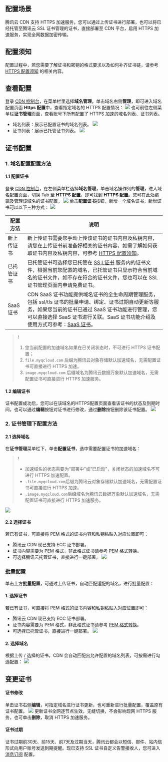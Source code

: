 ## 配置场景

腾讯云 CDN 支持 HTTPS 加速服务，您可以通过上传证书进行部署，也可以将已经托管至腾讯云 SSL 证书管理的证书，直接部署至 CDN 平台，启用 HTTPS 加速服务，实现全网数据加密传输。



## 配置须知

配置过程中，若您需要了解证书和密钥的格式要求以及如何补齐证书链，请参考  [HTTPS 配置须知](https://cloud.tencent.com/document/product/228/41686)  的相关内容。

## 查看配置

登录 [CDN 控制台](https://console.cloud.tencent.com/cdn)，在菜单栏里选择**域名管理**，单击域名右侧**管理**，即可进入域名配置页面 **Https 配置**中，查看指定域名的 HTTPS 配置情况：
![](https://main.qcloudimg.com/raw/69edff4f784c5c5bf3ec62d9c89e8185.png)
也可前往左侧菜单栏**证书管理**页面，查看账号下所有配置了 HTTPS 加速的域名列表、证书列表。

- 域名列表：展示已配置证书的域名列表。
![](https://qcloudimg.tencent-cloud.cn/raw/fd49b84c8d85c1cd789a4bd023d96ab6.jpg)
- 证书列表：展示已托管证书列表。
![](https://qcloudimg.tencent-cloud.cn/raw/2a84c321de4e72f3be53b182068b28c6.jpg)


## 证书配置
### 1. 域名配置配置方法

####  1.1 配置证书

登录 [CDN 控制台](https://console.cloud.tencent.com/cdn)，在左侧菜单栏选择**域名管理**，单击域名操作列的**管理**，进入域名配置页面，切换 Tab 至 **HTTPS 配置**，即可找到 **HTTPS 配置**。您可在此处编辑及管理该域名的证书配置。
![](https://qcloudimg.tencent-cloud.cn/raw/37f323e8a22034a992839cd5e6b7532c.png)
单击**配置证书**按钮，新增一个域名证书，新增证书可以以下三种方式：
![](https://qcloudimg.tencent-cloud.cn/raw/62890fd49c606e2d53a827fc46cbb44a.png)

|配置方法|	说明|
|--|--|
|新上传证书	|新上传证书需要您手动上传该证书的证书内容及私钥内容，请您在上传证书前准备好相关的证书内容，如需了解如何获取证书内容及私钥内容，可参考 [HTTPS 配置须知](https://cloud.tencent.com/document/product/228/41686)。|
|已托管证书|	已托管证书可选择您已托管在 [SS L证书](https://console.cloud.tencent.com/ssl) 服务内的证书文件，根据当前您配置的域名，已托管证书只显示符合当前域名的证书文件，如不存在符合的证书文件，您也可以在 SSL 证书管理页面内申请免费证书。|
|SaaS 证书	|CDN SaaS 证书功能提供域名证书的全生命周期管理服务，包括 ssl/tls 证书的批量申请、绑定、证书过期自动更新等服务，如果您当前的证书已通过 SaaS 证书功能进行管理，您可以直接选择 SaaS 证书进行关联。SaaS 证书功能介绍及使用方式可参考：[SaaS 证书](https://cloud.tencent.com/document/product/228/75135)。|

>!
>1. 您当前配置的加速域名如果在已关闭状态时，不可进行 HTTPS 证书配置；
>2. `file.myqcloud.com` 后缀为腾讯云对象存储默认加速域名，无需配置证书可直接进行 HTTPS 加速。
>3. `image.myqcloud.com` 后缀域名为腾讯云数据万象默认加速域名，无需配置证书可直接进行 HTTPS 加速服务。

#### 1.2 编辑证书

证书配置成功后，您可以在该域名的HTTPS配置页面查看该证书的状态及到期时间，也可以通过**编辑**按钮对证书进行修改，通过**删除**按钮删除该证书配置。
![](https://qcloudimg.tencent-cloud.cn/raw/de4dd82719bf51ce7d32eed741556848.png)

### 2. 证书管理下配置方法

#### 2.1 选择域名

在**证书管理**菜单栏下，单击**配置证书**，选中需要配置证书的加速域名：

>!
>- 加速域名的状态需要为“部署中”或“已启动”，关闭状态的加速域名不可进行 HTTPS 加速配置。
>- `.file.myqcloud.com`后缀为腾讯云对象存储默认加速域名，无需配置证书可直接进行 HTTPS 加速。
>- `.image.myqcloud.com`后缀域名为腾讯云数据万象默认加速域名，无需配置证书可直接进行 HTTPS 加速服务。
>
![](https://main.qcloudimg.com/raw/e5e59c614f3e7461f088e11c7353be9e.png)

#### 2.2 选择证书

若已有证书，可直接将 PEM 格式的证书内容和私钥粘贴入对应位置即可：

- 腾讯云 CDN 现已支持 ECC 证书部署。
- 证书内容需要为 PEM 格式，非此格式证书请参考 [PEM 格式转换](https://cloud.tencent.com/document/product/228/41686#.E6.A0.BC.E5.BC.8F.E8.BD.AC.E6.8D.A2)。
- 可选择腾讯云托管证书，直接进行一键部署。
![](https://qcloudimg.tencent-cloud.cn/raw/33e7ec5685282f7f0a17eb2d0edcdfa7.png)



### 批量配置

单击上方**批量配置**，可通过上传证书，自动匹配适配的域名，进行批量配置：

#### 1. 选择证书

若已有证书，可直接将 PEM 格式的证书内容和私钥粘贴入对应位置即可：

- 腾讯云 CDN 现已支持 ECC 证书部署。
- 证书内容需要为 PEM 格式，非此格式证书请参考 [PEM 格式转换](https://cloud.tencent.com/document/product/228/41686#.E6.A0.BC.E5.BC.8F.E8.BD.AC.E6.8D.A2)。
- 可选择已托管证书，直接进行一键部署。
![](https://qcloudimg.tencent-cloud.cn/raw/e2442be6bcb13f2c60b2375f5ad89245.jpg)

#### 2. 选择域名

根据上传 / 选择的证书，CDN 会自动匹配出允许配置的域名列表，可按需进行勾选配置：
![](https://qcloudimg.tencent-cloud.cn/raw/068cf040a9332c3139817e65905d5173.png)



## 变更证书

#### 证书修改

单击证书右侧**编辑**，可指定域名进行证书更新，也可重新进行批量配置，覆盖原有证书配置。
![](https://qcloudimg.tencent-cloud.cn/raw/73034c0dfa7867e3afdfd3235a105a5c.jpg)
更新证书全网逐节点生效，无缝切换，不会影响现网 HTTPS 服务，也可单击**删除**，取消 HTTPS 加速服务。

#### 证书过期

证书过期前30天、前15天、前7天及过期当天，腾讯云都会以短信、邮件、站内信形式向用户账号发送到期提醒。现已支持 SSL 证书自定义告警接收人，您可进入 [消息订阅](https://console.cloud.tencent.com/message/subscription) 配置。


